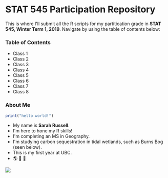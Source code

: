 # STAT 545 Participation Repository

This is where I'll submit all the R scripts for my partitication grade in __STAT 545, Winter Term 1, 2019__\. Navigate by using the table of contents below:

### Table of Contents

* Class 1
* Class 2
* Class 3
* Class 4
* Class 5
* Class 6
* Class 7
* Class 8

### About Me
```R
print("hello world!")
```
* My name is __Sarah Russell__\.
* I'm here to hone my R skills\! 
* I'm completing an MS in Geography. 
* I'm studying carbon sequestration in tidal wetlands\, such as Burns Bog (seen below)\. 
* This is my first year at UBC\.
* :earth_americas: :ear_of_rice: :ocean: 
 
![](http://www.vancouversun.com/technology/cms/binary/7176027.jpg?size=sw620x65)

<!-- I don't want to actually change anything :) -->
